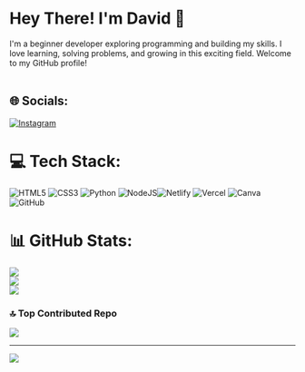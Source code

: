 # Hey There! I'm David 👋
I'm a beginner developer exploring programming and building my skills. I love learning, solving problems, and growing in this exciting field. Welcome to my GitHub profile!<br><br>


## 🌐 Socials:
[![Instagram](https://img.shields.io/badge/Instagram-%23E4405F.svg?logo=Instagram&logoColor=white)](https://instagram.com/dappkanaeruu) 

# 💻 Tech Stack:
![HTML5](https://img.shields.io/badge/html5-%23E34F26.svg?style=for-the-badge&logo=html5&logoColor=white) ![CSS3](https://img.shields.io/badge/css3-%231572B6.svg?style=for-the-badge&logo=css3&logoColor=white) ![Python](https://img.shields.io/badge/python-3670A0?style=for-the-badge&logo=python&logoColor=ffdd54)
![NodeJS](https://img.shields.io/badge/node.js-6DA55F?style=for-the-badge&logo=node.js&logoColor=white)![Netlify](https://img.shields.io/badge/netlify-%23000000.svg?style=for-the-badge&logo=netlify&logoColor=#00C7B7) ![Vercel](https://img.shields.io/badge/vercel-%23000000.svg?style=for-the-badge&logo=vercel&logoColor=white) ![Canva](https://img.shields.io/badge/Canva-%2300C4CC.svg?style=for-the-badge&logo=Canva&logoColor=white) ![GitHub](https://img.shields.io/badge/github-%23121011.svg?style=for-the-badge&logo=github&logoColor=white)
# 📊 GitHub Stats:
![](https://github-readme-stats.vercel.app/api?username=MuhammadDavidd&theme=vue-dark&hide_border=false&include_all_commits=true&count_private=false)<br/>
![](https://github-readme-streak-stats.herokuapp.com/?user=MuhammadDavidd&theme=vue-dark&hide_border=false)<br/>
![](https://github-readme-stats.vercel.app/api/top-langs/?username=MuhammadDavidd&theme=vue-dark&hide_border=false&include_all_commits=true&count_private=false&layout=compact)

### 🔝 Top Contributed Repo
![](https://github-contributor-stats.vercel.app/api?username=MuhammadDavidd&limit=5&theme=vue-dark&combine_all_yearly_contributions=true)

---
[![](https://visitcount.itsvg.in/api?id=MuhammadDavidd&icon=1&color=0)](https://visitcount.itsvg.in)


